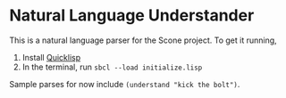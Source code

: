 Natural Language Understander
=============================

This is a natural language parser for the Scone project. To get it running,

1. Install [Quicklisp](http://beta.quicklisp.org/quicklisp.lisp)
2. In the terminal, run `sbcl --load initialize.lisp`

Sample parses for now include `(understand "kick the bolt")`.
